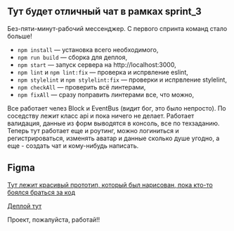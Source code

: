 ## Тут будет отличный чат в рамках sprint_3

Без-пяти-минут-рабочий мессенджер. С первого спринта команд стало больше!

- `npm install` — установка всего необходимого,
- `npm run build` — сборка для деплоя,
- `npm start` — запуск сервера на http://localhost:3000,
- `npm lint` и `npm lint:fix` — проверка и испрвление eslint,
- `npm stylelint` и `npm stylelint:fix` — проверки и испрвление stylelint,
- `npm checkAll` — проверить всё линтерами,
- `npm fixAll` — сразу поправить линтерами все, что можно,

Все работает челез Block и EventBus (видит бог, это было непросто). По соседству лежит класс api и пока ничего не делает. Работает валидация, данные из форм выводятся в консоль, все по техзаданию.
Теперь тут работает еще и роутинг, можно логиниться и регистрироваться, изменять аватар и данные сколько душе угодно, а еще - создать чат и кому-нибудь написать.

## **Figma**

[Тут лежит красивый прототип, который был нарисован, пока кто-то боялся браться за код](https://www.figma.com/design/EzrbVduf2gCAzZBwL26uxG/Чат%2FМессенджер?node-id=0-1&t=6RoHXNLrmTWKsvD2-0)


[Деплой тут](https://elegant-treacle-71d0e8.netlify.app/)

Проект, пожалуйста, работай!!
